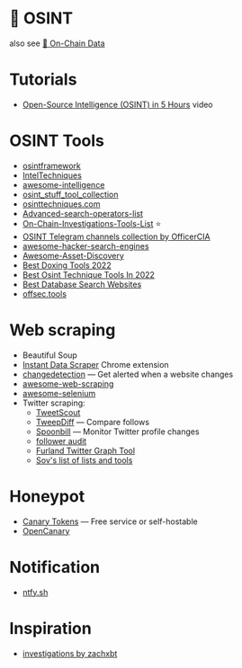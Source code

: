 # 🔎 OSINT

also see [🌵 On-Chain Data](On-Chain-Data)

# Tutorials
- [Open-Source Intelligence (OSINT) in 5 Hours](https://www.youtube.com/watch?v=qwA6MmbeGNo) video

# OSINT Tools
- [osintframework](https://osintframework.com/)
- [IntelTechniques](https://inteltechniques.com/)
- [awesome-intelligence](https://github.com/ARPSyndicate/awesome-intelligence)
- [osint_stuff_tool_collection](https://github.com/cipher387/osint_stuff_tool_collection)
- [osinttechniques.com](https://www.osinttechniques.com/osint-tools.html)
- [Advanced-search-operators-list](https://github.com/cipher387/Advanced-search-operators-list)
- [On-Chain-Investigations-Tools-List](https://github.com/OffcierCia/On-Chain-Investigations-Tools-List) ⭐
- [OSINT Telegram channels collection by OfficerCIA](https://telegra.ph/Channels-about-OSINT-Hacking-Security-and-so-on-04-19)
- [awesome-hacker-search-engines](https://github.com/edoardottt/awesome-hacker-search-engines)
- [Awesome-Asset-Discovery](https://github.com/redhuntlabs/Awesome-Asset-Discovery)
- [Best Doxing Tools 2022](https://cybertoolbank.cc/doxing.html)
- [Best Osint Technique Tools In 2022](https://cybertoolbank.cc/osint.html)
- [Best Database Search Websites](https://cybertoolbank.cc/dbs.html)
- [offsec.tools](https://offsec.tools/)

# Web scraping
- Beautiful Soup
- [Instant Data Scraper](https://chrome.google.com/webstore/detail/instant-data-scraper/ofaokhiedipichpaobibbnahnkdoiiah) Chrome extension
- [changedetection](https://github.com/dgtlmoon/changedetection.io) — Get alerted when a website changes
- [awesome-web-scraping](https://github.com/lorien/awesome-web-scraping)
- [awesome-selenium](https://github.com/christian-bromann/awesome-selenium)
- Twitter scraping:
	- [TweetScout](https://tweetscout.io/)
	- [TweepDiff](https://tweepdiff.com/) — Compare follows
	- [Spoonbill](http://spoonbill.io/) — Monitor Twitter profile changes
	- [follower audit](https://www.followeraudit.com/)
	- [Furland Twitter Graph Tool](https://graph.bunnypa.ws/)
	- [Sov's list of lists and tools](https://sovs.notion.site/Twitter-Lists-Tools-a16b34f0c09d4200b7d1318fcd0d1d0e)

# Honeypot
- [Canary Tokens](https://canarytokens.org/) — Free service or self-hostable
- [OpenCanary](https://github.com/thinkst/opencanary)

# Notification
- [ntfy.sh](https://ntfy.sh/)

# Inspiration
- [investigations by zachxbt](https://investigations.notion.site/)